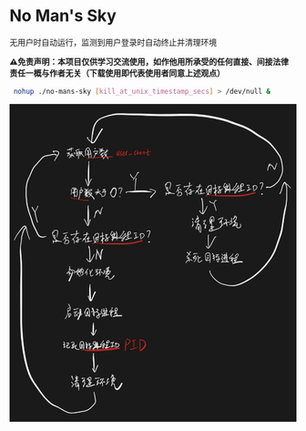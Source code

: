 # No Man's Sky

无用户时自动运行，监测到用户登录时自动终止并清理环境

**⚠️免责声明：本项目仅供学习交流使用，如作他用所承受的任何直接、间接法律责任一概与作者无关（下载使用即代表使用者同意上述观点）**

```bash
 nohup ./no-mans-sky [kill_at_unix_timestamp_secs] > /dev/null &
```

![flow-chart](img/flow-chart.jpeg)
